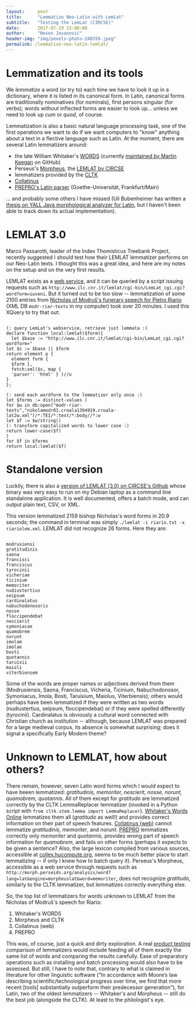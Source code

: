 ```yaml
---
layout:     post
title:      "Lemmatize Neo-Latin with LemLat"
subtitle:   "Testing the LemLat (CIRCSE)"
date:       2017-07-19 23:00:00
author:     "Neven Jovanović"
header-img: "img/pexels-photo-248559.jpeg"
permalink: /lemmatize-neo-latin-lemlat/
---
```


# Lemmatization and its tools

We *lemmatize* a word (or try to) each time we have to look it up in a dictionary, where it is listed in its canonical form. In Latin, canonical forms are traditionally nominatives (for nominals), first persons singular (for verbs); words without inflected forms are easier to look up... unless we need to look up *cum* or *quod*, of course.

Lemmatization is also a basic natural language processing task, one of the first operations we want to do if we want computers to "know" anything about a text in a flective language such as Latin. At the moment, there are several Latin lemmatizers around: 
+ the late William Whitaker's [WORDS](http://mk270.github.io/whitakers-words/index.html) (currently [maintained by Martin Keegan](https://github.com/mk270/whitakers-words) on GitHub) 
+ Perseus's [Morpheus](https://github.com/PerseusDL/morpheus), the [LEMLAT by CIRCSE](https://github.com/CIRCSE/LEMLAT3)
+ lemmatizers provided by the [CLTK](http://cltk.org/)
+ [Collatinus](https://github.com/biblissima/collatinus)
+ [PREPRO's Latin parser](https://prepro.hucompute.org/) (Goethe-Universität, Frankfurt/Main)

... and probably some others I have missed (Uli Bubenheimer has written a [thesis on YALL Java morphological analyzer for Latin](http://athenaeum.libs.uga.edu/handle/10724/20053), but I haven't been able to track down its actual implementation).

# LEMLAT 3.0

Marco Passarotti, leader of the Index Thomisticus Treebank Project, recently suggested I should test how their LEMLAT lemmatizer performs on our Neo-Latin texts. I thought this was a great idea, and here are my notes on the setup and on the very first results.

LEMLAT exists as a [web service](http://www.ilc.cnr.it/lemlat/lemlat/index.html), and it can be queried by a script issuing requests such as `http://www.ilc.cnr.it/lemlat/cgi-bin/LemLat_cgi.cgi?wordform=iuveni`. But it turned out to be too slow -- lemmatization of some 2100 entries from [Nicholas of Modruš's funerary speech for Pietro Riario](https://github.com/nevenjovanovic/modruski-temrezah) (XML DB `modr-riar-texts` in my computer) took over 20 minutes. I used this XQuery to try that out:

```xquery

(: query LemLat's webservice, retrieve just lemmata :)
declare function local:lemlat($form){
  let $base := "http://www.ilc.cnr.it/lemlat/cgi-bin/LemLat_cgi.cgi?wordform="
let $s := $base || $form
return element p {
  element form {
  $form },
  fetch:xml($s, map {
  'parser': 'html' } )//u
}
};

(: send each wordform to the lemmatizer only once :)
let $forms := distinct-values (
for $w in db:open("modr-riar-texts","nikolamodr01.croala1394919.croala-lat2w.xml")/*:TEI/*:text/*:body//*:w
let $f := $w/string()
(: transform capitalized words to lower case :)
return lower-case($f)
)
for $f in $forms
return local:lemlat($f)

```

# Standalone version

Luckily, there is also a [version of LEMLAT (3.0) on CIRCSE's Github](https://github.com/CIRCSE/LEMLAT3) whose binary was very easy to run on my Debian laptop as a command line standalone application. It is well documented, offers a batch mode, and can output plain text, CSV, or XML.

This version lemmatized 2159 bishop Nicholas's word forms in 20.9 seconds; the command in terminal was simply `./lemlat -i riario.txt -x riariolem.xml`. LEMLAT did not recognize 26 forms. Here they are:

```

modrusiensi
gratitudinis
saona
francisci
franciscus
tyrocinii
vicheriae
ticinium
memoriter
nudiustertius
seipsum
cardinalatus
nabuchodonosoris
nosse
floccipendebat
nescierit
symoniacae
quamobrem
norunt
imolam
imolae
bosti
quotannis
taruixii
maioli
viterbiensem

```

Some of the words are proper names or adjectives derived from them (Modrusiensis, Saona, Franciscus, Vicheria, Ticinium, Nabuchodonosor, Symoniacus, Imola, Bosti, Taruixium, Maiolus, Viterbiensis); others would perhaps have been lemmatized if they were written as two words (nudiustertius, seipsum, floccipendebat) or if they were spelled differently (tyrocinii). Cardinalatus is obviously a cultural word connected with Christian church as institution -- although, because LEMLAT was prepared for a large medieval corpus, its absence is somewhat surprising; does it signal a specifically Early Modern theme? 

# Unknown to LEMLAT, how about others?

There remain, however, seven Latin word forms which I would expect to have beeen lemmatized: *gratitudinis, memoriter, nescierit, nosse, norunt, quamobrem, quotannis*. All of them except for *gratitudo* are lemmatized correctly by the CLTK LemmaReplacer lemmatizer (invoked in a Python script with `from cltk.stem.lemma import LemmaReplacer`). [Whitaker's Words Online](http://latin.ucant.org/) lemmatizes them all (*gratitudo* as well!) and provides correct information on their part of speech features. [Collatinus (web)](http://outils.biblissima.fr/fr/collatinus-web/) cannot lemmatize *gratitudinis, memoriter*, and *norunt*. [PREPRO](https://prepro.hucompute.org/) lemmatizes correctly only *memoriter* and *quotannis*, provides wrong part of speech information for *quamobrem*, and fails on other forms (perhaps it expects to be given a sentence? Also, the large lexicon compiled from various sources, accessible at [collex.hucompute.org](http://collex.hucompute.org/), seems to be much better place to start lemmatizing -- if only I knew how to batch query it). Perseus's Morpheus, accessible as a web service through requests such as `http://morph.perseids.org/analysis/word?lang=lat&engine=morpheuslat&word=memoriter`, does not recognize *gratitudo*, similarly to the CLTK lemmatizer, but lemmatizes correctly everything else.

So, the top list of lemmatizers for words unknown to LEMLAT from the Nicholas of Modruš's speech for Riario:

1. Whitaker's WORDS
2. Morpheus and CLTK
3. Collatinus (web)
4. PREPRO

This was, of course, just a quick and dirty exploration. A real [product testing](https://en.wikipedia.org/wiki/Product_testing) comparison of lemmatizers would include feeding all of them exactly the same list of words and comparing the results carefully. Ease of preparatory operations such as installing and batch processing would also have to be assessed. But still, I have to note that, contrary to what is claimed in literature for other linguistic software ("In accordance with Moore’s law describing scientific/technological progress over time, we find that more recent [tools] substantially outperform their predecessor generation"), for Latin, two of the oldest lemmatizers -- Whitaker's and Morpheus -- still do the best job (alongside the CLTK). At least to the philologist's eye.
